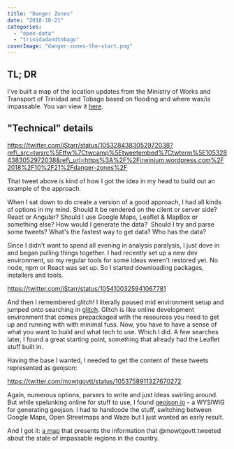 ```yaml
---
title: "Danger Zones"
date: "2018-10-21"
categories: 
  - "open-data"
  - "trinidadandtobago"
coverImage: "danger-zones-the-start.png"
---
```


## TL; DR

I've built a map of the location updates from the Ministry of Works and Transport of Trinidad and Tobago based on flooding and where was/is impassable. You van view it [here](https://little-reaction.glitch.me/).

## "Technical" details

https://twitter.com/iStarr/status/1053284383052972038?ref\_src=twsrc%5Etfw%7Ctwcamp%5Etweetembed%7Ctwterm%5E1053284383052972038&ref\_url=https%3A%2F%2Firwinium.wordpress.com%2F2018%2F10%2F21%2Fdanger-zones%2F

That tweet above is kind of how I got the idea in my head to build out an example of the approach.

When I sat down to do create a version of a good approach, I had all kinds of options in my mind. Should it be rendered on the client or server side? React or Angular? Should I use Google Maps, Leaflet & MapBox or something else? How would I generate the data?  Should I try and parse some tweets? What's the fastest way to get data? Who has the data?

Since I didn't want to spend all evening in analysis paralysis, I just dove in and began pulling things together. I had recently set up a new dev environment, so my regular tools for some ideas weren't restored yet. No node, npm or React was set up. So I started downloading packages, installers and tools.

https://twitter.com/iStarr/status/1054100325941067781

And then I remembered glitch! I literally paused mid environment setup and jumped onto searching in [glitch](https://glitch.com/). Glitch is like online development environment that comes prepackaged with the resources you need to get up and running with with minimal fuss. Now, you have to have a sense of what you want to build and what tech to use. Which I did. A few searches later, I found a great starting point, something that already had the Leaflet stuff built in.

Having the base I wanted, I needed to get the content of these tweets represented as geojson:

https://twitter.com/mowtgovtt/status/1053758911327670272

Again, numerous options, parsers to write and just ideas swirling around. But while spelunking online for stuff to use, I found [geojson.io](http://geojson.io) - a WYSIWIG for generating geojson. I had to handcode the stuff, switching between Google Maps, Open Streetmaps and Waze but I just wanted an early result.

And I got it: [a map](https://little-reaction.glitch.me/) that presents the information that @mowtgovtt tweeted about the state of impassable regions in the country.
